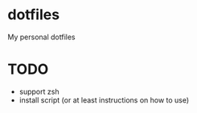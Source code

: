 # dotfiles
My personal dotfiles

# TODO
* support zsh
* install script (or at least instructions on how to use)
